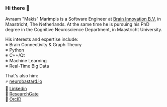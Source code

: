 ### Hi there 👋

<!--
**makism/makism** is a ✨ _special_ ✨ repository because its `README.md` (this file) appears on your GitHub profile.

Here are some ideas to get you started:

- 🔭 I’m currently working on ...
- 🌱 I’m currently learning ...
- 👯 I’m looking to collaborate on ...
- 🤔 I’m looking for help with ...
- 💬 Ask me about ...
- 📫 How to reach me: ...
- 😄 Pronouns: ...
- ⚡ Fun fact: ...
-->

Avraam "Makis" Marimpis is a Software Engineer at [Brain Innovation B.V.](https://www.brainvoyager.com) in Maastricht, The Netherlands. At the same time he is pursuing his PhD degree in the Cognitive Neuroscience Department, in Maastricht University.

His interests and expertise include:<br/>
※ Brain Connectivity & Graph Theory<br/>
※ Python<br/>
※ C++/Qt<br/>
※ Machine Learning<br/>
※ Real-Time Big Data<br/>

That's also him:<br/>
⚡ [neurobastard.io](https://neurobastard.io)<br/>
💬 [Linkedin](https://www.linkedin.com/in/makism/)<br/>
🌱 [ResearchGate](https://researchgate.net/profile/Avraam_Marimpis)<br/>
🔭 [OrcID](https://orcid.org/0000-0003-1551-9940)



